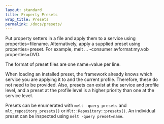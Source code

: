 ```yaml
---
layout: standard
title: Property Presets
wrap_title: Presets
permalink: /docs/presets/
---
```


Put property setters in a file and apply them to a service using
properties=filename. Alternatively, apply a supplied preset using
properties=preset. For example, melt ... -consumer avformat:my.vob
properties=DVD.

The format of preset files are one name=value per line.

When loading an installed preset, the framework already knows which
service you are applying it to and the current profile. Therefore, these
do not need to be provided. Also, presets can exist at the service and
profile level, and a preset at the profile level is a higher priority
than one at the service level.

Presets can be enumerated with `melt -query presets` and
`mlt_repository_presets()` or `Mlt::Repository::presets()`. An
individual preset can be inspected using `melt -query preset=name`.
